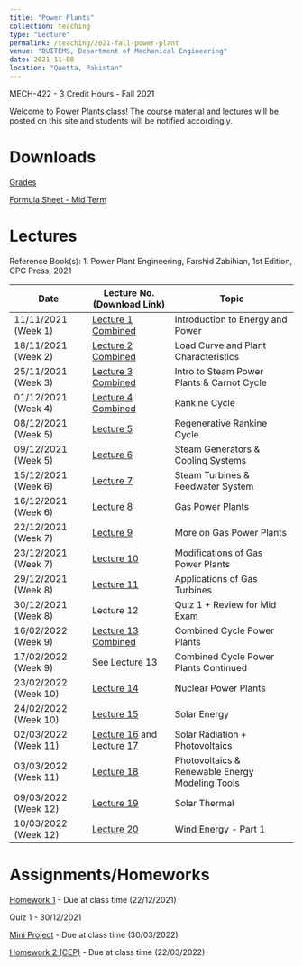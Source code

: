 ```yaml
---
title: "Power Plants"
collection: teaching
type: "Lecture"
permalink: /teaching/2021-fall-power-plant
venue: "BUITEMS, Department of Mechanical Engineering"
date: 2021-11-08
location: "Quetta, Pakistan"
---
```


MECH-422 - 3 Credit Hours - Fall 2021

<!---
Power Plants
======
-->

Welcome to Power Plants class! 
The course material and lectures will be posted on this site and students will be notified accordingly. 

Downloads
======


[Grades](https://github.com/kashifliaqat/kashifliaqat.github.io/raw/master/files/fall_2021/Grading_PP.pdf)

[Formula Sheet - Mid Term](https://github.com/kashifliaqat/kashifliaqat.github.io/raw/master/files/fall_2021/PP_mid_Formula_Sheet.pdf)


Lectures
======
Reference Book(s): 1. Power Plant Engineering, Farshid Zabihian, 1st Edition, CPC Press, 2021


| **Date**   | **Lecture No. (Download Link)**                                                                                      | **Topic**                            |
|------------|----------------------------------------------------------------------------------------------------------------------|--------------------------------------|
| 11/11/2021 (Week 1) | [Lecture 1 Combined](https://github.com/kashifliaqat/kashifliaqat.github.io/raw/master/files/fall_2021/Power_Plants_Lec1.pdf) | Introduction to Energy and Power     |
| 18/11/2021 (Week 2) | [Lecture 2 Combined](https://github.com/kashifliaqat/kashifliaqat.github.io/raw/master/files/fall_2021/Power_Plants_Lec1.pdf) | Load Curve and Plant Characteristics |
| 25/11/2021 (Week 3) | [Lecture 3 Combined](https://github.com/kashifliaqat/kashifliaqat.github.io/raw/master/files/fall_2021/Power_Plants_Lec3.pdf) | Intro to Steam Power Plants & Carnot Cycle |
| 01/12/2021 (Week 4) | [Lecture 4 Combined](https://github.com/kashifliaqat/kashifliaqat.github.io/raw/master/files/fall_2021/Power_Plants_Lec4.pdf) | Rankine Cycle |
| 08/12/2021 (Week 5) | [Lecture 5](https://github.com/kashifliaqat/kashifliaqat.github.io/raw/master/files/fall_2021/Power_Plants_Lec5.pdf) | Regenerative Rankine Cycle |
| 09/12/2021 (Week 5) | [Lecture 6](https://github.com/kashifliaqat/kashifliaqat.github.io/raw/master/files/fall_2021/Power_Plants_Lec6.pdf) | Steam Generators & Cooling Systems |
| 15/12/2021 (Week 6) | [Lecture 7](https://github.com/kashifliaqat/kashifliaqat.github.io/raw/master/files/fall_2021/Power_Plants_Lec7.pdf) | Steam Turbines & Feedwater System |
| 16/12/2021 (Week 6) | [Lecture 8](https://github.com/kashifliaqat/kashifliaqat.github.io/raw/master/files/fall_2021/Power_Plants_Lec8.pdf) | Gas Power Plants |
| 22/12/2021 (Week 7) | [Lecture 9](https://github.com/kashifliaqat/kashifliaqat.github.io/raw/master/files/fall_2021/Power_Plants_Lec9.pdf) | More on Gas Power Plants |
| 23/12/2021 (Week 7) | [Lecture 10](https://github.com/kashifliaqat/kashifliaqat.github.io/raw/master/files/fall_2021/Power_Plants_Lec10_11.pdf) | Modifications of Gas Power Plants |
| 29/12/2021 (Week 8) | [Lecture 11](https://github.com/kashifliaqat/kashifliaqat.github.io/raw/master/files/fall_2021/Power_Plants_Lec10_11.pdf) | Applications of Gas Turbines |
| 30/12/2021 (Week 8) | Lecture 12 | Quiz 1 + Review for Mid Exam |
| 16/02/2022 (Week 9) | [Lecture 13 Combined](https://github.com/kashifliaqat/kashifliaqat.github.io/raw/master/files/fall_2021/Power_Plants_Lec13.pdf) | Combined Cycle Power Plants |
| 17/02/2022 (Week 9) | See Lecture 13 | Combined Cycle Power Plants Continued |
| 23/02/2022 (Week 10) | [Lecture 14](https://github.com/kashifliaqat/kashifliaqat.github.io/raw/master/files/fall_2021/Power_Plants_Lec14.pdf) | Nuclear Power Plants |
| 24/02/2022 (Week 10) | [Lecture 15](https://github.com/kashifliaqat/kashifliaqat.github.io/raw/master/files/fall_2021/Power_Plants_Lec15.pdf) | Solar Energy |
| 02/03/2022 (Week 11) | [Lecture 16](https://github.com/kashifliaqat/kashifliaqat.github.io/raw/master/files/fall_2021/Power_Plants_Lec16.pdf) and [Lecture 17](https://github.com/kashifliaqat/kashifliaqat.github.io/raw/master/files/fall_2021/Power_Plants_Lec17.pdf)| Solar Radiation + Photovoltaics |
| 03/03/2022 (Week 11) | [Lecture 18](https://github.com/kashifliaqat/kashifliaqat.github.io/raw/master/files/fall_2021/Power_Plants_Lec18.pdf) | Photovoltaics & Renewable Energy Modeling Tools |
| 09/03/2022 (Week 12) | [Lecture 19](https://github.com/kashifliaqat/kashifliaqat.github.io/raw/master/files/fall_2021/Power_Plants_Lec19.pdf) | Solar Thermal |
| 10/03/2022 (Week 12) | [Lecture 20](https://github.com/kashifliaqat/kashifliaqat.github.io/raw/master/files/fall_2021/Power_Plants_Lec20.pdf) | Wind Energy - Part 1 |


Assignments/Homeworks
======
[Homework 1](https://github.com/kashifliaqat/kashifliaqat.github.io/raw/master/files/fall_2021/Homework_1_Power_Plants.pdf) - Due at class time (22/12/2021)

Quiz 1 - 30/12/2021 

[Mini Project](https://github.com/kashifliaqat/kashifliaqat.github.io/raw/master/files/fall_2021/Homework_2_Power_Plants.pdf) - Due at class time (30/03/2022)

[Homework 2 (CEP)](https://github.com/kashifliaqat/kashifliaqat.github.io/raw/master/files/fall_2021/Homework_3_Power_Plants_CEP.pdf) - Due at class time (22/03/2022)